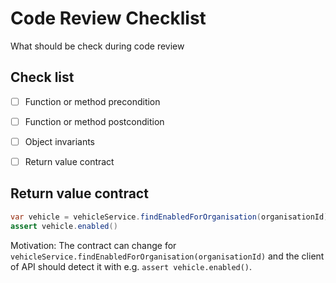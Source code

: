 # Code Review Checklist
What should be check during code review

## Check list
- [ ] Function or method precondition
- [ ] Function or method postcondition
- [ ] Object invariants
- [ ] Return value contract


## Return value contract

```java
var vehicle = vehicleService.findEnabledForOrganisation(organisationId)
assert vehicle.enabled()
```

Motivation:
The contract can change for `vehicleService.findEnabledForOrganisation(organisationId)` and the client of API should detect it with e.g. `assert vehicle.enabled()`.

